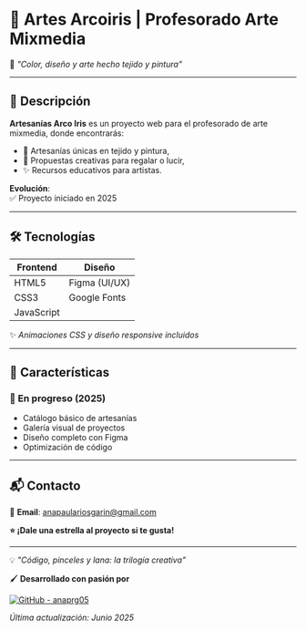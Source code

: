 # 🎨 Artes Arcoiris | Profesorado Arte Mixmedia  

🌈 *"Color, diseño y arte hecho tejido y pintura"*  

---

## 📌 **Descripción**  
**Artesanías Arco Iris** es un proyecto web para el profesorado de arte mixmedia, donde encontrarás:  
- 🧶 Artesanías únicas en tejido y pintura,  
- 🎁 Propuestas creativas para regalar o lucir,  
- ✨ Recursos educativos para artistas.  

**Evolución**:  
✅ Proyecto iniciado en 2025

---

## 🛠️ **Tecnologías**  

| **Frontend**       | **Diseño**       |  
|--------------------|------------------|  
| HTML5              | Figma (UI/UX)    |  
| CSS3               | Google Fonts     |  
| JavaScript         |                  |  

✨ *Animaciones CSS y diseño responsive incluidos*  

---

## 🎨 **Características**  

### 🚧 En progreso (2025)  
- Catálogo básico de artesanías  
- Galería visual de proyectos 
- Diseño completo con Figma  
- Optimización de código    

---

## 📬 Contacto  

📧 **Email**: [anapaulariosgarin@gmail.com](mailto:anapaulariosgarin@gmail.com)  


**⭐ ¡Dale una estrella al proyecto si te gusta!**  

---  

💡 *"Código, pinceles y lana: la trilogía creativa"*  

🖌️ **Desarrollado con pasión por** 

[![GitHub - anaprg05](https://img.shields.io/badge/GitHub-anaprg05-c6e8e9?logo=github)](https://github.com/anaprg05)

*Última actualización: Junio 2025*
